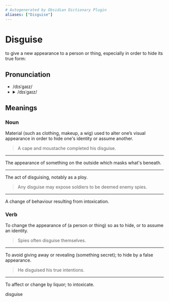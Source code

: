 ```yaml
---
# Autogenerated by Obsidian Dictionary Plugin
aliases: ["Disguise"]
---
```


# Disguise
to give a new appearance to a person or thing, especially in order to hide its true form:
## Pronunciation

- /dɪsˈɡaɪz/
- <details><summary>/dɪsˈɡaɪz/</summary><audio controls><source src="https://api.dictionaryapi.dev/media/pronunciations/en/disguise-us.mp3"></audio></details>

## Meanings

### Noun

Material (such as clothing, makeup, a wig) used to alter one’s visual appearance in order to hide one's identity or assume another.

> A cape and moustache completed his disguise.

---

The appearance of something on the outside which masks what's beneath.

---

The act of disguising, notably as a ploy.

> Any disguise may expose soldiers to be deemed enemy spies.

---

A change of behaviour resulting from intoxication.

### Verb

To change the appearance of (a person or thing) so as to hide, or to assume an identity.

> Spies often disguise themselves.

---

To avoid giving away or revealing (something secret); to hide by a false appearance.

> He disguised his true intentions.

---

To affect or change by liquor; to intoxicate.




disguise